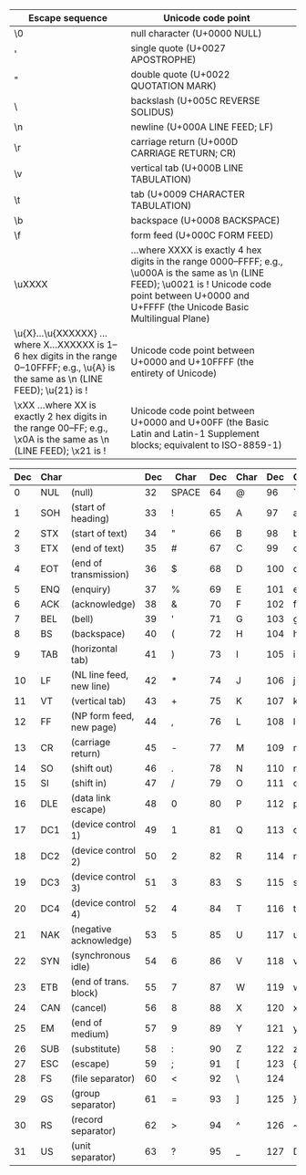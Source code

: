 | Escape sequence                                                                                                                  | Unicode code point                                                                                                                                                                                      |     |
| -------------------------------------------------------------------------------------------------------------------------------- | ------------------------------------------------------------------------------------------------------------------------------------------------------------------------------------------------------- | --- |
| \0                                                                                                                               | null character (U+0000 NULL)                                                                                                                                                                            |
| \'                                                                                                                               | single quote (U+0027 APOSTROPHE)                                                                                                                                                                        |
| \"                                                                                                                               | double quote (U+0022 QUOTATION MARK)                                                                                                                                                                    |
| \\                                                                                                                               | backslash (U+005C REVERSE SOLIDUS)                                                                                                                                                                      |
| \n                                                                                                                               | newline (U+000A LINE FEED; LF)                                                                                                                                                                          |
| \r                                                                                                                               | carriage return (U+000D CARRIAGE RETURN; CR)                                                                                                                                                            |
| \v                                                                                                                               | vertical tab (U+000B LINE TABULATION)                                                                                                                                                                   |
| \t                                                                                                                               | tab (U+0009 CHARACTER TABULATION)                                                                                                                                                                       |
| \b                                                                                                                               | backspace (U+0008 BACKSPACE)                                                                                                                                                                            |
| \f                                                                                                                               | form feed (U+000C FORM FEED)                                                                                                                                                                            |
| \uXXXX                                                                                                                           | …where XXXX is exactly 4 hex digits in the range 0000–FFFF; e.g., \u000A is the same as \n (LINE FEED); \u0021 is ! Unicode code point between U+0000 and U+FFFF (the Unicode Basic Multilingual Plane) |
| \u{X}…\u{XXXXXX} …where X…XXXXXX is 1–6 hex digits in the range 0–10FFFF; e.g., \u{A} is the same as \n (LINE FEED); \u{21} is ! | Unicode code point between U+0000 and U+10FFFF (the entirety of Unicode)                                                                                                                                |
| \xXX …where XX is exactly 2 hex digits in the range 00–FF; e.g., \x0A is the same as \n (LINE FEED); \x21 is !                   | Unicode code point between U+0000 and U+00FF (the Basic Latin and Latin-1 Supplement blocks; equivalent to ISO-8859-1)                                                                                  |

| Dec | Char |                          | Dec | Char  | Dec | Char | Dec | Char |
| --- | ---- | ------------------------ | --- | ----- | --- | ---- | --- | ---- |
| 0   | NUL  | (null)                   | 32  | SPACE | 64  | @    | 96  | `    |
| 1   | SOH  | (start of heading)       | 33  | !     | 65  | A    | 97  | a    |
| 2   | STX  | (start of text)          | 34  | "     | 66  | B    | 98  | b    |
| 3   | ETX  | (end of text)            | 35  | #     | 67  | C    | 99  | c    |
| 4   | EOT  | (end of transmission)    | 36  | $     | 68  | D    | 100 | d    |
| 5   | ENQ  | (enquiry)                | 37  | %     | 69  | E    | 101 | e    |
| 6   | ACK  | (acknowledge)            | 38  | &     | 70  | F    | 102 | f    |
| 7   | BEL  | (bell)                   | 39  | '     | 71  | G    | 103 | g    |
| 8   | BS   | (backspace)              | 40  | (     | 72  | H    | 104 | h    |
| 9   | TAB  | (horizontal tab)         | 41  | )     | 73  | I    | 105 | i    |
| 10  | LF   | (NL line feed, new line) | 42  | \*    | 74  | J    | 106 | j    |
| 11  | VT   | (vertical tab)           | 43  | +     | 75  | K    | 107 | k    |
| 12  | FF   | (NP form feed, new page) | 44  | ,     | 76  | L    | 108 | l    |
| 13  | CR   | (carriage return)        | 45  | -     | 77  | M    | 109 | m    |
| 14  | SO   | (shift out)              | 46  | .     | 78  | N    | 110 | n    |
| 15  | SI   | (shift in)               | 47  | /     | 79  | O    | 111 | o    |
| 16  | DLE  | (data link escape)       | 48  | 0     | 80  | P    | 112 | p    |
| 17  | DC1  | (device control 1)       | 49  | 1     | 81  | Q    | 113 | q    |
| 18  | DC2  | (device control 2)       | 50  | 2     | 82  | R    | 114 | r    |
| 19  | DC3  | (device control 3)       | 51  | 3     | 83  | S    | 115 | s    |
| 20  | DC4  | (device control 4)       | 52  | 4     | 84  | T    | 116 | t    |
| 21  | NAK  | (negative acknowledge)   | 53  | 5     | 85  | U    | 117 | u    |
| 22  | SYN  | (synchronous idle)       | 54  | 6     | 86  | V    | 118 | v    |
| 23  | ETB  | (end of trans. block)    | 55  | 7     | 87  | W    | 119 | w    |
| 24  | CAN  | (cancel)                 | 56  | 8     | 88  | X    | 120 | x    |
| 25  | EM   | (end of medium)          | 57  | 9     | 89  | Y    | 121 | y    |
| 26  | SUB  | (substitute)             | 58  | :     | 90  | Z    | 122 | z    |
| 27  | ESC  | (escape)                 | 59  | ;     | 91  | [    | 123 | {    |
| 28  | FS   | (file separator)         | 60  | <     | 92  | \    | 124 |      |
| 29  | GS   | (group separator)        | 61  | =     | 93  | ]    | 125 | }    |
| 30  | RS   | (record separator)       | 62  | >     | 94  | ^    | 126 | ~    |
| 31  | US   | (unit separator)         | 63  | ?     | 95  | \_   | 127 | DEL  |
